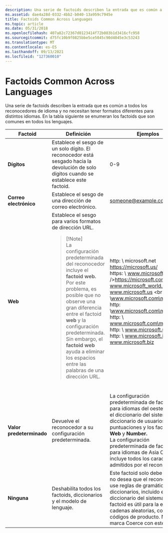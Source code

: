 ```yaml
---
description: Una serie de factoids describen la entrada que es común a todos los reconocedores de idioma y no necesitan tener formatos diferentes para distintos idiomas. En la tabla siguiente se enumeran los factoids que son comunes en todos los lenguajes.
ms.assetid: dae4a28d-0332-4bb2-b040-13a959c7945e
title: Factoids Common Across Languages
ms.topic: article
ms.date: 05/31/2018
ms.openlocfilehash: 407a82c72367d0123414f72b083b1d3416cfc958
ms.sourcegitcommit: d75fc10b9f0825bbe5ce5045c90d4045e3c53243
ms.translationtype: MT
ms.contentlocale: es-ES
ms.lasthandoff: 09/13/2021
ms.locfileid: "127360010"
---
```

# <a name="factoids-common-across-languages"></a>Factoids Common Across Languages

Una serie de factoids describen la entrada que es común a todos los reconocedores de idioma y no necesitan tener formatos diferentes para distintos idiomas. En la tabla siguiente se enumeran los factoids que son comunes en todos los lenguajes.




| Factoid | Definición | Ejemplos | 
|---------|------------|----------|
| <strong>Dígitos</strong> | Establece el sesgo de un solo dígito. El reconocedor está sesgado hacia la devolución de solo dígitos cuando se establece este factoid.<br /> | 0-9<br /> | 
| <strong>Correo electrónico</strong> | Establece el sesgo de una dirección de correo electrónico.<br /> | someone@example.com<br /> | 
| <strong>Web</strong> | Establece el sesgo para varios formatos de dirección URL.<br /><blockquote>[!Note]<br />La configuración predeterminada del reconocedor incluye el <strong>factoid web.</strong> Por este problema, es posible que no observe una gran diferencia entre el factoid <strong>web</strong> y la configuración predeterminada. Sin embargo, el <strong>factoid web</strong> ayuda a eliminar los espacios entre las palabras de una dirección URL.</blockquote><br /> | http: \\ microsoft.net<br /> https://microsoft.us/<br /> https: \\ www.microsoft.au \<br />https://microsoft.com<br /> www.microsoft_world.com<br /> www.microsoft.us \<br /> http: \\www.microsoft.com\myfile.htm<br /> http: \\www.microsoft.com\myfile.html<br /> http: \\ www.microsoft.com\myfile.asp<br /> http: \\ www.microsoft.uk<br /> http: \\ www.microsoft.info<br /> www.microsoft.biz<br /> | 
| <strong>Valor predeterminado</strong> | Devuelve el reconocedor a su configuración predeterminada.<br /> | La configuración predeterminada de factoids para idiomas del oeste incluye el diccionario del sistema, el diccionario de usuarios, varias puntuaciones y los factoids <strong>Web</strong> y <strong>Number.</strong><br /> La configuración predeterminada de factoids para idiomas de Asia Oriental incluye todos los caracteres admitidos por el reconocedor.<br /> | 
| <strong>Ninguna</strong> | Deshabilita todos los factoids, diccionarios y el modelo de lenguaje.<br /> | Este factoid solo debe usarse si no desea que el reconocedor use reglas de gramática o diccionarios, incluido el diccionario del sistema. Este factoid es útil para la entrada de cadenas aleatorias, como códigos de producto. No use la marca Coerce con este factoid.<br /> | 




 

 

 




